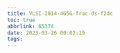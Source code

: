 ```yaml
---
title: VLSI-2014-4G5G-frac-ds-f2dc
toc: true
abbrlink: 65374
date: 2023-03-26 00:02:19
tags:
---
```





